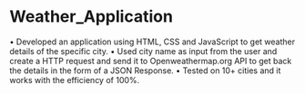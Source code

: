 # Weather_Application
•	Developed an application using HTML, CSS and JavaScript to get weather details of the specific city.
•	Used city name as input from the user and create a HTTP request and send it to Openweathermap.org API to get back the details in the form of a JSON Response.
•	Tested on 10+ cities and it works with the efficiency of 100%.
